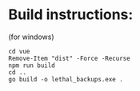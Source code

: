 # Build instructions:

(for windows)

```
cd vue
Remove-Item "dist" -Force -Recurse
npm run build
cd ..
go build -o lethal_backups.exe .

```

